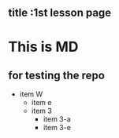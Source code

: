 title :1st lesson page
---

# This is MD
## for testing the repo

* item W
    * item e
    * item 3
        * item 3-a 
        * item 3-e